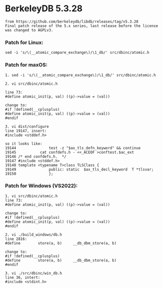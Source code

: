 # BerkeleyDB 5.3.28 
    from https://github.com/berkeleydb/libdb/releases/tag/v5.3.28
    Final patch release of the 5.x series, last release before the license was changed to AGPLv3.

### Patch for Linux:
	sed -i 's/\(__atomic_compare_exchange\)/\1_db/' src/dbinc/atomic.h

### Patch for maxOS:
	1. sed -i 's/\(__atomic_compare_exchange\)/\1_db/' src/dbinc/atomic.h

    2. vi src/dbinc/atomic.h

    line 73:
    #define	atomic_init(p, val)	((p)->value = (val))

    change to:
    #if !defined(__cplusplus)
    #define	atomic_init(p, val)	((p)->value = (val))
    #endif

    3. vi dist/configure
    line 19147, insert:
    #include <stddef.h>

    so it looks like:
    19144               test -z "$ax_tls_defn_keyword" && continue
    19145           cat confdefs.h - <<_ACEOF >conftest.$ac_ext
    19146 /* end confdefs.h.  */
    19147 #include <stddef.h>
    19148 template <typename T>class TLSClass {
    19149               public: static  $ax_tls_decl_keyword  T *tlsvar;
    19150               };

### Patch for Windows (VS2022):
    1. vi src/dbinc/atomic.h
    line 73:
    #define	atomic_init(p, val)	((p)->value = (val))

    change to:
    #if !defined(__cplusplus)
    #define	atomic_init(p, val)	((p)->value = (val))
    #endif

    2. vi ./build_windows/db.h
    line 2816:
    #define        store(a, b)     __db_dbm_store(a, b)

    change to:
    #if !defined(__cplusplus)
    #define        store(a, b)     __db_dbm_store(a, b)
    #endif

    3. vi ./src/dbinc/win_db.h
    line 36, intert:
    #include <stdint.h>
